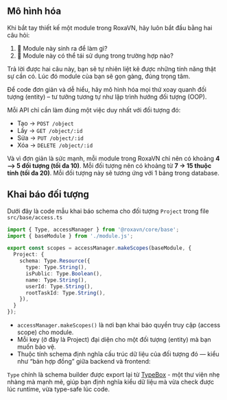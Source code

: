 ## Mô hình hóa

Khi bắt tay thiết kế một module trong RoxaVN, hãy luôn bắt đầu bằng hai câu hỏi:  
1. 🧐 Module này sinh ra để làm gì?  
2. 🔁 Module này có thể tái sử dụng trong trường hợp nào?  

Trả lời được hai câu này, bạn sẽ tự nhiên liệt kê được những tính năng thật sự cần có. Lúc đó module của bạn sẽ gọn gàng, đúng trọng tâm. 

Để code đơn giản và dễ hiểu, hãy mô hình hóa mọi thứ xoay quanh đối tượng (entity) – tư tưởng tương tự như lập trình hướng đối tượng (OOP).  

Mỗi API chỉ cần làm đúng một việc duy nhất với đối tượng đó:

- Tạo → `POST /object`  
- Lấy → `GET /object/:id`  
- Sửa → `PUT /object/:id`  
- Xóa → `DELETE /object/:id`  

Và vì đơn giản là sức mạnh, mỗi module trong RoxaVN chỉ nên có khoảng **4 –> 5 đối tượng (tối đa 10)**. Mỗi đối tượng nên có khoảng từ **7 -> 15 thuộc tính (tối đa 20)**. Mỗi đối tượng này sẽ tương ứng với 1 bảng trong database.

## Khai báo đối tượng

Dưới đây là code mẫu khai báo schema cho đối tượng `Project` trong file `src/base/access.ts`

```ts
import { Type, accessManager } from '@roxavn/core/base';
import { baseModule } from './module.js';

export const scopes = accessManager.makeScopes(baseModule, {
  Project: {
    schema: Type.Resource({
      type: Type.String(),
      isPublic: Type.Boolean(),
      name: Type.String(),
      userId: Type.String(),
      rootTaskId: Type.String(),
    }),
  }
});
```

- `accessManager.makeScopes()` là nơi bạn khai báo quyền truy cập (access scope) cho module.
- Mỗi key (ở đây là Project) đại diện cho một đối tượng (entity) mà bạn muốn bảo vệ.
- Thuộc tính schema định nghĩa cấu trúc dữ liệu của đối tượng đó — kiểu như “bản hợp đồng” giữa backend và frontend:

`Type` chính là schema builder được export lại từ [TypeBox](https://github.com/sinclairzx81/typebox) - một thư viện nhẹ nhàng mà mạnh mẽ, giúp bạn định nghĩa kiểu dữ liệu mà vừa check được lúc runtime, vừa type-safe lúc code.
